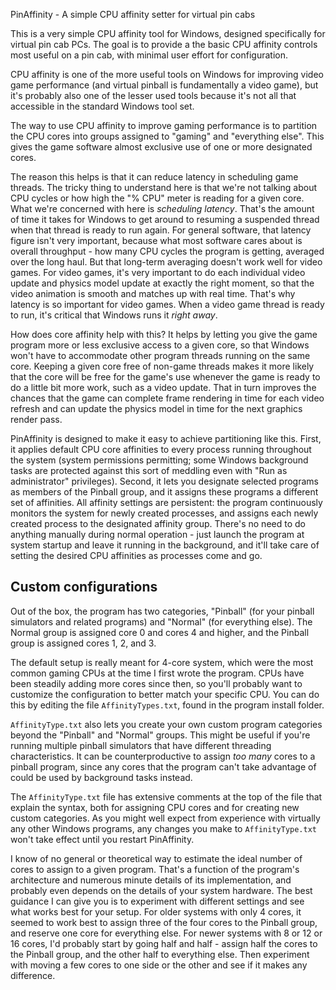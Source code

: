 PinAffinity - A simple CPU affinity setter for virtual pin cabs

This is a very simple CPU affinity tool for Windows, designed
specifically for virtual pin cab PCs.  The goal is to provide a the
basic CPU affinity controls most useful on a pin cab, with minimal
user effort for configuration.  

CPU affinity is one of the more useful tools on Windows for improving
video game performance (and virtual pinball is fundamentally a video
game), but it's probably also one of the lesser used tools because
it's not all that accessible in the standard Windows tool set.

The way to use CPU affinity to improve gaming performance is to
partition the CPU cores into groups assigned to "gaming" and
"everything else".  This gives the game software almost exclusive use
of one or more designated cores.

The reason this helps is that it can reduce latency in scheduling game
threads.  The tricky thing to understand here is that we're not
talking about CPU cycles or how high the "% CPU" meter is reading for
a given core.  What we're concerned with here is *scheduling latency*.
That's the amount of time it takes for Windows to get around to
resuming a suspended thread when that thread is ready to run again.
For general software, that latency figure isn't very important,
because what most software cares about is overall throughput - how
many CPU cycles the program is getting, averaged over the long haul.
But that long-term averaging doesn't work well for video games.  For
video games, it's very important to do each individual video update
and physics model update at exactly the right moment, so that the
video animation is smooth and matches up with real time.  That's why
latency is so important for video games.  When a video game thread is
ready to run, it's critical that Windows runs it *right away*.

How does core affinity help with this?  It helps by letting you give
the game program more or less exclusive access to a given core, so
that Windows won't have to accommodate other program threads running on
the same core.  Keeping a given core free of non-game threads makes it
more likely that the core will be free for the game's use whenever the
game is ready to do a little bit more work, such as a video update.
That in turn improves the chances that the game can complete frame
rendering in time for each video refresh and can update the physics
model in time for the next graphics render pass.

PinAffinity is designed to make it easy to achieve partitioning like
this.  First, it applies default CPU core affinities to every process
running throughout the system (system permissions permitting; some
Windows background tasks are protected against this sort of meddling
even with "Run as administrator" privileges).  Second, it lets you
designate selected programs as members of the Pinball group, and it
assigns these programs a different set of affinities.  All affinity
settings are persistent: the program continuously monitors the system
for newly created processes, and assigns each newly created process to
the designated affinity group.  There's no need to do anything
manually during normal operation - just launch the program at system
startup and leave it running in the background, and it'll take care of
setting the desired CPU affinities as processes come and go.

## Custom configurations

Out of the box, the program has two categories, "Pinball" (for your
pinball simulators and related programs) and "Normal" (for everything else).
The Normal group is assigned core 0 and cores 4 and higher, and the Pinball
group is assigned cores 1, 2, and 3.

The default setup is really meant for 4-core system, which were the most
common gaming CPUs at the time I first wrote the program.  CPUs have been
steadily adding more cores since then, so you'll probably want to customize
the configuration to better match your specific CPU.  You can do this by
editing the file `AffinityTypes.txt`, found in the program install folder.

`AffinityType.txt` also lets you create your own custom program categories
beyond the "Pinball" and "Normal" groups.  This might be useful if you're
running multiple pinball simulators that have different threading characteristics.
It can be counterproductive to assign *too many* cores to a pinball program,
since any cores that the program can't take advantage of could be used by
background tasks instead.

The `AffinityType.txt` file has extensive comments at the top of the
file that explain the syntax, both for assigning CPU cores and for
creating new custom categories.  As you might well expect from
experience with virtually any other Windows programs, any changes you
make to `AffinityType.txt` won't take effect until you restart
PinAffinity.

I know of no general or theoretical way to estimate the ideal number
of cores to assign to a given program.  That's a function of the
program's architecture and numerous minute details of its
implementation, and probably even depends on the details of your
system hardware.  The best guidance I can give you is to experiment
with different settings and see what works best for your setup.  For
older systems with only 4 cores, it seemed to work best to assign
three of the four cores to the Pinball group, and reserve one core
for everything else.  For newer systems with 8 or 12 or 16 cores,
I'd probably start by going half and half - assign half the cores
to the Pinball group, and the other half to everything else.  Then
experiment with moving a few cores to one side or the other and see
if it makes any difference.
